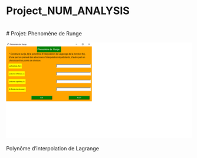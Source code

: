 # Project_NUM_ANALYSIS
<br># Projet: Phenomène de  Runge <br>
<br><img src="GIF.gif"> <br>
<br><bold>Polynôme d’interpolation de Lagrange<br>

